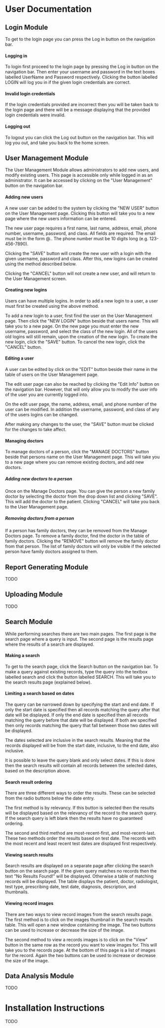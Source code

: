 User Documentation
=====================

Login Module
------------

To get to the login page you can press the Log in button on the navigation bar.

#### Logging in

To login first proceed to the login page by pressing the Log in button on the
navigation bar. Then enter your username and password in the text boxes
labelled UserName and Password respectively. Clicking the button labelled LOGIN
will log you in if the given login credentials are correct.

#### Invalid login credentials

If the login credentials provided are incorrect then you will be taken
back to the login page and there will be a message displaying that
the provided login credentials were invalid.

#### Logging out

To logout you can click the Log out <username> button on the navigation bar.
This will log you out, and take you back to the home screen.

User Management Module
----------------------

The User Management Module allows administrators to add new users, and
modify existing users. This page is accessible only while logged in
as an administrator. It can be accessed by clicking on the
"User Management" button on the navigation bar.

#### Adding new users

A new user can be added to the system by clicking the "NEW USER" button
on the User Management page. Clicking this button will take you to a new
page where the new users information can be entered.

The new user page requires a first name, last name, address, email,
phone number, username, password, and class. All fields are required. 
The email must be in the form <user>@<domain>.<extension>. The phone
number must be 10 digits long (e.g. 123-456-7890).

Clicking the "SAVE" button will create the new user with a login
with the given username, password and class. After this, new logins
can be created using the method described below.

Clicking the "CANCEL" button will not create a new user, and will return to the
User Management screen.

#### Creating new logins

Users can have multiple logins. In order to add a new login to a user,
a user must first be created using the above method.

To add a new login to a user, first find the user on the User Management page.
Then click the "NEW LOGIN" button beside that users name. This will take
you to a new page. On the new page you must enter the new username, password,
and select the class of the new login. All of the users old logins will still
remain, upon the creation of the new login. To create the new login, click the
"SAVE" button. To cancel the new login, click the "CANCEL" button.

#### Editing a user

A user can be edited by click on the "EDIT" button beside their name
in the table of users on the User Management page.

The edit user page can also be reached by clicking the "Edit Info" button
on the navigation bar. However, that will only allow you to modify the user
info of the user you are currently logged into.

On the edit user page, the name, address, email, and phone number of the
user can be modified. In addition the username, password, and class of
any of the users logins can be changed.

After making any changes to the user, the "SAVE" button must be clicked
for the changes to take affect.

#### Managing doctors

To manage doctors of a person, click the "MANAGE DOCTORS" button beside
that persons name on the User Management page. This will take you to a new
page where you can remove existing doctors, and add new doctors.

##### Adding new doctors to a person

Once on the Manage Doctors page. You can give the person a new family
doctor by selecting the doctor from the drop down list and clicking "SAVE".
This will add the doctor to the patient. Clicking "CANCEL" will take you back
to the User Management page.

##### Removing doctors from a person

If a person has family doctors, they can be removed from the Manage
Doctors page. To remove a family doctor, find the doctor in the table
of family doctors. Clicking the "REMOVE" button will remove the family
doctor from that person. The list of family doctors will only be visible
if the selected person have family doctors assigned to them.

Report Generating Module
------------------------

TODO

Uploading Module
----------------

TODO

Search Module
-------------

While performing searches there are two main pages. The first page
is the search page where a query is input. The second page is the
results page where the results of a search are displayed.

#### Making a search

To get to the search page, click the Search button on the navigation bar.
To make a query against existing records, type the query into the textbox
labelled search and click the button labelled SEARCH. This will take you to the
search results page (explained below).

#### Limiting a search based on dates

The query can be narrowed down by specifying the start and end date. If only
the start date is specified then all records matching the query after that date
will be displayed. If only the end date is specified then all records matching
the query before that date will be displayed. If both are specified then only
records matching the query that fall between those two dates will be displayed.

The dates selected are inclusive in the search results. Meaning that the
records displayed will be from the start date, inclusive, to the end date, also
inclusive.

It is possible to leave the query blank and only select dates. If this is
done then the search results will contain all records between the selected
dates, based on the description above.

#### Search result ordering

There are three different ways to order the results. These can be selected
from the radio buttons below the date entry.

The first method is by relevancy. If this button is selected then the results
will be displayed based on the relevancy of the record to the search query. If
the search query is left blank then the results have no guaranteed ordering.

The second and third method are most-recent-first, and most-recent-last. These
two methods order the results based on test date. The records with the most
recent and least recent test dates are displayed first respectively.

#### Viewing search results

Search results are displayed on a separate page after clicking the search
button on the search page. If the given query matches no records then the
text "No Results Found!" will be displayed. Otherwise a table of matching
records will be displayed. The table displays the patient, doctor,
radiologist, test type, prescribing date, test date, diagnosis, description,
and thumbnails.

#### Viewing record images

There are two ways to view record images from the search results page. The
first method is to click on the images thumbnail in the search results table.
This will open a new window containing the image. The two buttons can be used
to increase or decrease the size of the image.

The second method to view a records images is to click on the "View" button in
the same row as the record you want to view images for. This will take you to
the records page. At the bottom of this page is a list of images for the
record. Again the two buttons can be used to increase or decrease the size of
the image.

Data Analysis Module
--------------------

TODO

Installation Instructions
=========================

TODO
